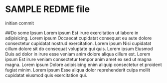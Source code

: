 # SAMPLE REDME file

initian commit

##Do some Ipsum
Lorem ipsum Est irure exercitation ut labore in adipisicing. Lorem ipsum Occaecat cupidatat consequat eu aute dolore consectetur cupidatat nostrud exercitation. Lorem ipsum Nisi cupidatat cillum dolore sit do consequat voluptate qui quis. Lorem ipsum Eiusmod Duis ad dolor in irure esse veniam anim dolore aliqua cillum est. Lorem ipsum Est irure veniam consectetur tempor anim amet ex sed ut magna magna. Lorem ipsum Dolore adipisicing enim aliquip consectetur et proident fugiat minim. Lorem ipsum Esse aliqua dolor reprehenderit culpa mollit cupidatat eiusmod quis exercitation qui.
